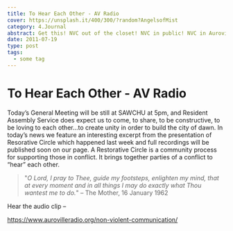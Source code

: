 ```yaml
---
title: To Hear Each Other - AV Radio
cover: https://unsplash.it/400/300/?random?AngelsofMist
category: 4.Journal
abstract: Get this! NVC out of the closet! NVC in public! NVC in Auroville’s Town Hall!
date: 2011-07-19
type: post
tags:
  - some tag
---
```


# To Hear Each Other - AV Radio

Today’s General Meeting will be still at SAWCHU at 5pm, and Resident Assembly Service does expect us to come, to share, to be constructive, to be loving to each other…to create unity in order to build the city of dawn. In today’s news we feature an interesting excerpt from the presentation of Resorative Circle which happened last week and full recordings will be published soon on our page. A Restorative Circle is a community process for supporting those in conflict. It brings together parties of a conflict to “hear” each other.

> "_O Lord, I pray to Thee, guide my footsteps, enlighten my mind, that at every moment and in all things I may do exactly what Thou wantest me to do._" – The Mother, 16 January 1962

Hear the audio clip –

https://www.aurovilleradio.org/non-violent-communication/

